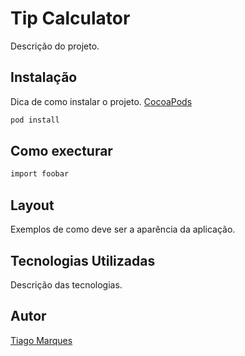 
# Tip Calculator
Descrição do projeto.

## Instalação
Dica de como instalar o projeto. [CocoaPods](https://cocoapods.org/)

```bash
pod install
```

## Como execturar

```bash
import foobar
```

## Layout
Exemplos de como deve ser a aparência da aplicação.

## Tecnologias Utilizadas
Descrição das tecnologias.

## Autor
[Tiago Marques](https://www.linkedin.com/in/eutiagomarques/)

